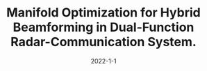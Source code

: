 ---
title: "Manifold Optimization for Hybrid Beamforming in Dual-Function Radar-Communication System."
collection: arVix
permalink: /publication/2022-arVix-twc
date: 2022-1-1
level: arVix
link: 'https://arxiv.org/abs/2112.02496'
citation: 'Z. Cheng, L. Wu, <b>B. Wang</b>, M. R. B. Shankar and B. Ottersten, "Double-Phase-Shifter based Hybrid Beamforming for mmWave DFRC in the Presence of Extended Target and Clutters," submitted to <i>IEEE Transactions on Wireless Communications</i>.'
---